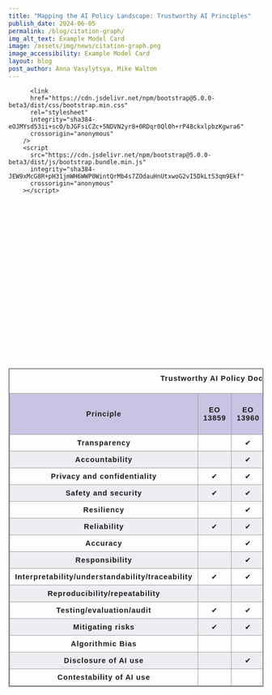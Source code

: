 ```yaml
---
title: "Mapping the AI Policy Landscape: Trustworthy AI Principles"
publish_date: 2024-06-05
permalink: /blog/citation-graph/
img_alt_text: Example Model Card
image: /assets/img/news/citation-graph.png
image_accessibility: Example Model Card
layout: blog
post_author: Anna Vasylytsya, Mike Walton
---
```


<head>

  <!-- <link rel="stylesheet" href="styles.css"> -->
          <link
          href="https://cdn.jsdelivr.net/npm/bootstrap@5.0.0-beta3/dist/css/bootstrap.min.css"
          rel="stylesheet"
          integrity="sha384-eOJMYsd53ii+scO/bJGFsiCZc+5NDVN2yr8+0RDqr0Ql0h+rP48ckxlpbzKgwra6"
          crossorigin="anonymous"
        />
        <script
          src="https://cdn.jsdelivr.net/npm/bootstrap@5.0.0-beta3/dist/js/bootstrap.bundle.min.js"
          integrity="sha384-JEW9xMcG8R+pH31jmWH6WWP0WintQrMb4s7ZOdauHnUtxwoG2vI5DkLtS3qm9Ekf"
          crossorigin="anonymous"
        ></script>

</head>

<div class="page-bios">
  <div class="grid-container">
    <div class="grid-row">
      <div class="tablet:grid-col-7 margin-1 margin-left-neg-1 tablet:margin-0">
        <section>
          <div id="citation-graph">
            <svg width="960" height="600"></svg>
          </div>
        </section>
      </div>
  </div>
  </div>

<style>

#citation-graph {
  .links line {
    stroke: #CCCCCC;
  }

  .nodes circle {
    fill: #6D619E;
    stroke: $color-white;
  }
}

table {
  border-collapse: collapse;
  border: 2px solid rgb(140 140 140);
  font-family: sans-serif;
  font-size: 0.9rem;
  letter-spacing: 1px;
  text-align: center;
}

caption {
  caption-side: top;
  padding: 10px;
  font-weight: bold;
}

thead,
tfoot {
  background-color: rgb(203, 195, 227);
}

th,
td {
  border: 1px solid rgb(160 160 160);
  padding: 8px 10px;
}

tbody > tr:nth-of-type(even) {
  background-color: rgb(237 238 242);
}

#mynetwork {
                 width: 100%;
                 height: 600px;
                 background-color: #ffffff;
                 border: 1px solid lightgray;
                 position: relative;
                 float: left;
             }



</style>

<div>
  <table>
    <caption>
      Trustworthy AI Policy Documents, Frameworks, and Principles
    </caption>
    <thead>
      <tr>
        <th scope="col">Principle</th>
        <th scope="col">EO 13859</th>
        <th scope="col">EO 13960</th>
        <th scope="col">HR 2575</th>
        <th scope="col">HR 6216</th>
        <th scope="col">Blueprint for an AI Bill of Rights</th>
        <th scope="col">S 1353</th>
        <th scope="col">NIST AI RMF</th>
        <th scope="col">GAO Accountability Framework</th>
        <th scope="col">EO 14110</th>
        <th scope="col">OMB M-24-10</th>
      </tr>
    </thead>
    <tbody>
      <tr>
        <th scope="row">Transparency</th>
        <td></td>
        <td>&#10004;</td>
        <td>&#10004;</td>
        <td></td>
        <td></td>
        <td></td>
        <td>&#10004;</td>
        <td>&#10004;</td>
        <td></td>
        <td>&#10004;</td>
      </tr>
      <tr>
        <th scope="row">Accountability</th>
        <td></td>
        <td>&#10004;</td>
        <td></td>
        <td>&#10004;</td>
        <td>&#10004;</td>
        <td></td>
        <td>&#10004;</td>
        <td>&#10004;</td>
        <td>&#10004;</td>
        <td></td>
      </tr>
      <tr>
        <th scope="row">Privacy and confidentiality</th>
        <td>&#10004;</td>
        <td>&#10004;</td>
        <td></td>
        <td>&#10004;</td>
        <td>&#10004;</td>
        <td>&#10004;</td>
        <td>&#10004;</td>
        <td>&#10004;</td>
        <td>&#10004;</td>
        <td></td>
      </tr>
      <tr>
        <th scope="row">Safety and security</th>
        <td>&#10004;</td>
        <td>&#10004;</td>
        <td></td>
        <td>&#10004;</td>
        <td>&#10004;</td>
        <td></td>
        <td>&#10004;</td>
        <td>&#10004;</td>
        <td>&#10004;</td>
        <td>&#10004;</td>
      </tr>
      <tr>
          <th scope="row">Resiliency</th>
          <td></td>
          <td>&#10004;</td>
          <td></td>
          <td></td>
          <td></td>
          <td></td>
          <td>&#10004;</td>
          <td></td>
          <td>&#10004;</td>
          <td></td>
        </tr>
        <tr>
          <th scope="row">Reliability</th>
          <td>&#10004;</td>
          <td>&#10004;</td>
          <td></td>
          <td></td>
          <td>&#10004;</td>
          <td></td>
          <td>&#10004;</td>
          <td>&#10004;</td>
          <td>&#10004;</td>
          <td></td>
        </tr>
        <tr>
          <th scope="row">Accuracy</th>
          <td></td>
          <td>&#10004;</td>
          <td></td>
          <td></td>
          <td>&#10004;</td>
          <td></td>
          <td>&#10004;</td>
          <td>&#10004;</td>
          <td></td>
          <td></td>
        </tr>
        <tr>
          <th scope="row">Responsibility</th>
          <td></td>
          <td>&#10004;</td>
          <td></td>
          <td></td>
          <td></td>
          <td></td>
          <td></td>
          <td></td>
          <td>&#10004;</td>
          <td>&#10004;</td>
        </tr>
        <tr>
          <th scope="row">Interpretability/understandability/traceability </th>
          <td>&#10004;</td>
          <td>&#10004;</td>
          <td></td>
          <td></td>
          <td>&#10004;</td>
          <td></td>
          <td>&#10004;</td>
          <td>&#10004;</td>
          <td></td>
          <td>&#10004;</td>
        </tr>
        <tr>
          <th scope="row">Reproducibility/repeatability </th>
          <td></td>
          <td></td>
          <td></td>
          <td></td>
          <td></td>
          <td></td>
          <td></td>
          <td></td>
          <td>&#10004;</td>
          <td></td>
        </tr>
        <tr>
          <th scope="row">Testing/evaluation/audit </th>
          <td>&#10004;</td>
          <td>&#10004;</td>
          <td></td>
          <td></td>
          <td>&#10004;</td>
          <td></td>
          <td>&#10004;</td>
          <td>&#10004;</td>
          <td>&#10004;</td>
          <td>&#10004;</td>
        </tr>
        <tr>
          <th scope="row">Mitigating risks </th>
          <td>&#10004;</td>
          <td>&#10004;</td>
          <td></td>
          <td></td>
          <td>&#10004;</td>
          <td></td>
          <td>&#10004;</td>
          <td>&#10004;</td>
          <td>&#10004;</td>
          <td>&#10004;</td>
        </tr>
        <tr>
          <th scope="row">Algorithmic Bias </th>
          <td></td>
          <td></td>
          <td>&#10004;</td>
          <td></td>
          <td>&#10004;</td>
          <td></td>
          <td>&#10004;</td>
          <td>&#10004;</td>
          <td>&#10004;</td>
          <td>&#10004;</td>
        </tr>
        <tr>
          <th scope="row">Disclosure of AI use</th>
          <td></td>
          <td>&#10004;</td>
          <td></td>
          <td></td>
          <td>&#10004;</td>
          <td></td>
          <td></td>
          <td>&#10004;</td>
          <td>&#10004;</td>
          <td>&#10004;</td>
        </tr>
        <tr>
          <th scope="row">Contestability of AI use</th>
          <td></td>
          <td></td>
          <td></td>
          <td></td>
          <td>&#10004;</td>
          <td></td>
          <td></td>
          <td></td>
          <td>&#10004;</td>
          <td>&#10004;</td>
        </tr>
    </tbody>
  </table>
</div>


<script src="https://d3js.org/d3.v4.min.js"></script>
<script src="https://d3js.org/d3-selection.v1.min.js"></script>
<script src="https://d3js.org/d3-array.v1.min.js"></script>
<script src="https://d3js.org/d3-geo.v1.min.js"></script>
<script src="https://unpkg.com/topojson@3.0.2/dist/topojson.min.js"></script>
<script src="{{ site.baseurl }}/helpers/albersUsaPr.js"></script>
<script src="{{ site.baseurl }}/helpers/states.js"></script>
<script src="{{ site.baseurl }}/helpers/citationGraph.js"></script>